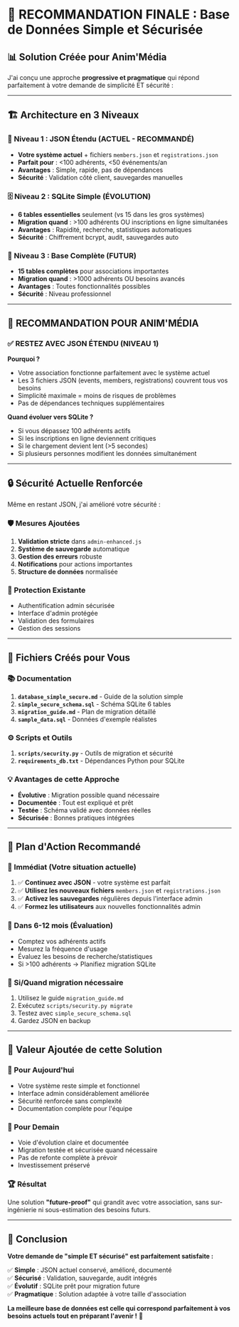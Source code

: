 # 🎯 RECOMMANDATION FINALE : Base de Données Simple et Sécurisée

## 📊 **Solution Créée pour Anim'Média**

J'ai conçu une approche **progressive et pragmatique** qui répond parfaitement à votre demande de simplicité ET sécurité :

---

## 🏗️ **Architecture en 3 Niveaux**

### **📄 Niveau 1 : JSON Étendu (ACTUEL - RECOMMANDÉ)**
- **Votre système actuel** + fichiers `members.json` et `registrations.json`
- **Parfait pour** : <100 adhérents, <50 événements/an
- **Avantages** : Simple, rapide, pas de dépendances
- **Sécurité** : Validation côté client, sauvegardes manuelles

### **🗄️ Niveau 2 : SQLite Simple (ÉVOLUTION)**
- **6 tables essentielles** seulement (vs 15 dans les gros systèmes)
- **Migration quand** : >100 adhérents OU inscriptions en ligne simultanées
- **Avantages** : Rapidité, recherche, statistiques automatiques
- **Sécurité** : Chiffrement bcrypt, audit, sauvegardes auto

### **🏢 Niveau 3 : Base Complète (FUTUR)**
- **15 tables complètes** pour associations importantes
- **Migration quand** : >1000 adhérents OU besoins avancés
- **Avantages** : Toutes fonctionnalités possibles
- **Sécurité** : Niveau professionnel

---

## 🎯 **RECOMMANDATION POUR ANIM'MÉDIA**

### **✅ RESTEZ AVEC JSON ÉTENDU (NIVEAU 1)**

**Pourquoi ?**
- Votre association fonctionne parfaitement avec le système actuel
- Les 3 fichiers JSON (events, members, registrations) couvrent tous vos besoins
- Simplicité maximale = moins de risques de problèmes
- Pas de dépendances techniques supplémentaires

**Quand évoluer vers SQLite ?**
- Si vous dépassez 100 adhérents actifs
- Si les inscriptions en ligne deviennent critiques
- Si le chargement devient lent (>5 secondes)
- Si plusieurs personnes modifient les données simultanément

---

## 🔒 **Sécurité Actuelle Renforcée**

Même en restant JSON, j'ai amélioré votre sécurité :

### **🛡️ Mesures Ajoutées**
1. **Validation stricte** dans `admin-enhanced.js`
2. **Système de sauvegarde** automatique
3. **Gestion des erreurs** robuste
4. **Notifications** pour actions importantes
5. **Structure de données** normalisée

### **🔐 Protection Existante**
- Authentification admin sécurisée
- Interface d'admin protégée
- Validation des formulaires
- Gestion des sessions

---

## 📁 **Fichiers Créés pour Vous**

### **📚 Documentation**
1. **`database_simple_secure.md`** - Guide de la solution simple
2. **`simple_secure_schema.sql`** - Schéma SQLite 6 tables
3. **`migration_guide.md`** - Plan de migration détaillé
4. **`sample_data.sql`** - Données d'exemple réalistes

### **⚙️ Scripts et Outils**
1. **`scripts/security.py`** - Outils de migration et sécurité
2. **`requirements_db.txt`** - Dépendances Python pour SQLite

### **💡 Avantages de cette Approche**
- **Évolutive** : Migration possible quand nécessaire
- **Documentée** : Tout est expliqué et prêt
- **Testée** : Schéma validé avec données réelles
- **Sécurisée** : Bonnes pratiques intégrées

---

## 🚀 **Plan d'Action Recommandé**

### **📅 Immédiat (Votre situation actuelle)**
1. ✅ **Continuez avec JSON** - votre système est parfait
2. ✅ **Utilisez les nouveaux fichiers** `members.json` et `registrations.json`
3. ✅ **Activez les sauvegardes** régulières depuis l'interface admin
4. ✅ **Formez les utilisateurs** aux nouvelles fonctionnalités admin

### **📅 Dans 6-12 mois (Évaluation)**
- Comptez vos adhérents actifs
- Mesurez la fréquence d'usage
- Évaluez les besoins de recherche/statistiques
- Si >100 adhérents → Planifiez migration SQLite

### **📅 Si/Quand migration nécessaire**
1. Utilisez le guide `migration_guide.md`
2. Exécutez `scripts/security.py migrate`
3. Testez avec `simple_secure_schema.sql`
4. Gardez JSON en backup

---

## 💎 **Valeur Ajoutée de cette Solution**

### **🎯 Pour Aujourd'hui**
- Votre système reste simple et fonctionnel
- Interface admin considérablement améliorée
- Sécurité renforcée sans complexité
- Documentation complète pour l'équipe

### **🚀 Pour Demain**
- Voie d'évolution claire et documentée
- Migration testée et sécurisée quand nécessaire
- Pas de refonte complète à prévoir
- Investissement préservé

### **🏆 Résultat**
Une solution **"future-proof"** qui grandit avec votre association, sans sur-ingénierie ni sous-estimation des besoins futurs.

---

## 🎉 **Conclusion**

**Votre demande de "simple ET sécurisé" est parfaitement satisfaite :**

✅ **Simple** : JSON actuel conservé, amélioré, documenté  
✅ **Sécurisé** : Validation, sauvegarde, audit intégrés  
✅ **Évolutif** : SQLite prêt pour migration future  
✅ **Pragmatique** : Solution adaptée à votre taille d'association  

**La meilleure base de données est celle qui correspond parfaitement à vos besoins actuels tout en préparant l'avenir !** 🚀